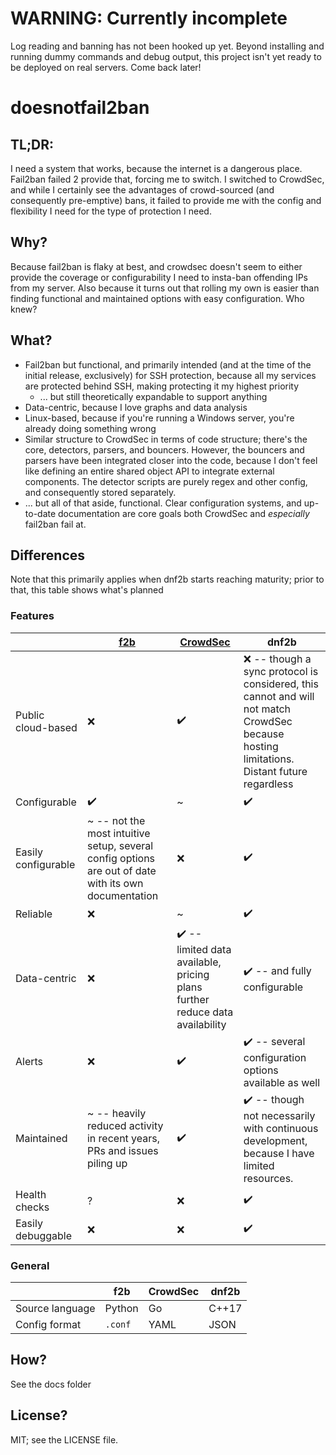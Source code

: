 # WARNING: Currently incomplete

Log reading and banning has not been hooked up yet. Beyond installing and running dummy commands and debug output, this project isn't yet ready to be deployed on real servers. Come back later!

# doesnotfail2ban

## TL;DR:

I need a system that works, because the internet is a dangerous place. Fail2ban failed 2 provide that, forcing me to switch. I switched to CrowdSec, and while I certainly see the advantages of crowd-sourced (and consequently pre-emptive) bans, it failed to provide me with the config and flexibility I need for the type of protection I need.

## Why?

Because fail2ban is flaky at best, and crowdsec doesn't seem to either provide the coverage or configurability I need to insta-ban offending IPs from my server. Also because it turns out that rolling my own is easier than finding functional and maintained options with easy configuration. Who knew?

## What?

* Fail2ban but functional, and primarily intended (and at the time of the initial release, exclusively) for SSH protection, because all my services are protected behind SSH, making protecting it my highest priority
    * ... but still theoretically expandable to support anything
* Data-centric, because I love graphs and data analysis
* Linux-based, because if you're running a Windows server, you're already doing something wrong
* Similar structure to CrowdSec in terms of code structure; there's the core, detectors, parsers, and bouncers. However, the bouncers and parsers have been integrated closer into the code, because I don't feel like defining an entire shared object API to integrate external components. The detector scripts are purely regex and other config, and consequently stored separately.
* ... but all of that aside, functional. Clear configuration systems, and up-to-date documentation are core goals both CrowdSec and _especially_ fail2ban fail at.

## Differences

Note that this primarily applies when dnf2b starts reaching maturity; prior to that, this table shows what's planned

### Features
|  | [f2b](https://github.com/fail2ban/fail2ban) | [CrowdSec](https://github.com/crowdsecurity/crowdsec) | dnf2b |
| --- | --- | --- | --- |
| Public cloud-based | ❌ | ✔️ | ❌ -- though a sync protocol is considered, this cannot and will not match CrowdSec because hosting limitations. Distant future regardless |
| Configurable | ✔️ | ~ | ✔️  |
| Easily configurable | ~ -- not the most intuitive setup, several config options are out of date with its own documentation | ❌ | ✔️ |
| Reliable | ❌ | ~ | ✔️ |
| Data-centric | ❌ | ✔️ -- limited data available, pricing plans further reduce data availability | ✔️ -- and fully configurable|
| Alerts | ❌ | ✔️| ✔️ -- several configuration options available as well |
| Maintained | ~ -- heavily reduced activity in recent years, PRs and issues piling up | ✔️ | ✔️ -- though not necessarily with continuous development, because I have limited resources. |
| Health checks | ? | ❌ | ✔️ |
| Easily debuggable | ❌ | ❌ | ✔️ |

### General

|  | f2b | CrowdSec | dnf2b |
| --- | --- | --- | --- |
| Source language | Python | Go | C++17 |
| Config format | `.conf` | YAML | JSON |


## How?

See the docs folder

## License?

MIT; see the LICENSE file.
